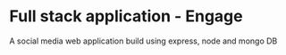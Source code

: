 # Full stack application - Engage
A social media web application build using express, node and mongo DB
